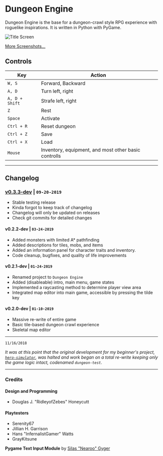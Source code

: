 # Dungeon Engine

Dungeon Engine is the base for a dungeon-crawl style RPG experience with roguelike inspirations. It is written in Python with PyGame.

![Title Screen](https://i.imgur.com/eWYknKa.png)

[More Screenshots...](https://imgur.com/gallery/vY8L8dL)

## Controls

Key   | Action
----- | -----------------
`W, S` | Forward, Backward
`A, D` | Turn left, right
`A, D + Shift` | Strafe left, right
`Z` | Rest
`Space` | Activate
`Ctrl + R` | Reset dungeon
`Ctrl + Z` | Save
`Ctrl + X` | Load
`Mouse` | Inventory, equipment, and most other basic controlls

---

## Changelog

### [v0.3.3-dev](https://github.com/RidleyofZebes/dungeon-engine/releases/tag/v0.3.3-dev) | `09-20-2019`

* Stable testing release
* Kinda forgot to keep track of changelog
* Changelog will only be updated on releases
* Check git commits for detailed changes
  
#### v0.2.2-dev | `03-24-2019`

* Added monsters with limited A* pathfinding
* Added descriptions for tiles, mobs, and items
* Added an information panel for character traits and inventory.
* Code cleanup, bugfixes, and quality of life improvements
  
#### v0.2.1-dev | `01-24-2019`

* Renamed project to `Dungeon Engine`
* Added (disableable) intro, main menu, game states
* Implemented a raycasting method to determine player view area
* Integrated map editor into main game, accessible by pressing the tilde key
  
#### v0.2.0-dev | `01-10-2019`

* Massive re-write of entire game
* Basic tile-based dungeon crawl experience
* Skeletal map editor

---

`11/16/2018`

*It was at this point that the original development for my beginner's project, [`hero-simulator`](https://github.com/RidleyofZebes/hero-simulator), was halted and work began on a total re-write keeping only the game logic intact, codenamed `dungeon-test`.*

---
  
### Credits

#### Design and Programming

* Douglas J. "RidleyofZebes" Honeycutt

#### Playtesters

* Serenity67
* Jillian H. Garrison
* Hans "InfernalistGamer" Watts
* GrayKitsune

**Pygame Text Input Module** by [Silas "Nearoo" Gyger](https://github.com/Nearoo)
